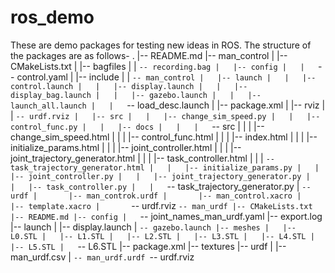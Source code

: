 # ros_demo
These are demo packages for testing new ideas in ROS. The structure of the packages are as follows-
.
|-- README.md
|-- man_control
|   |-- CMakeLists.txt
|   |-- bagfiles
|   |   `-- recording.bag
|   |-- config
|   |   `-- control.yaml
|   |-- include
|   |   `-- man_control
|   |-- launch
|   |   |-- control.launch
|   |   |-- display.launch
|   |   |-- display_bag.launch
|   |   |-- gazebo.launch
|   |   |-- launch_all.launch
|   |   `-- load_desc.launch
|   |-- package.xml
|   |-- rviz
|   |   `-- urdf.rviz
|   |-- src
|   |   |-- change_sim_speed.py
|   |   |-- control_func.py
|   |   |-- docs
|   |   |   `-- src
|   |   |       |-- change_sim_speed.html
|   |   |       |-- control_func.html
|   |   |       |-- index.html
|   |   |       |-- initialize_params.html
|   |   |       |-- joint_controller.html
|   |   |       |-- joint_trajectory_generator.html
|   |   |       |-- task_controller.html
|   |   |       `-- task_trajectory_generator.html
|   |   |-- initialize_params.py
|   |   |-- joint_controller.py
|   |   |-- joint_trajectory_generator.py
|   |   |-- task_controller.py
|   |   `-- task_trajectory_generator.py
|   `-- urdf
|       |-- man_controk.urdf
|       |-- man_control.xacro
|       |-- template.xacro
|       `-- urdf.rviz
`-- man_urdf
    |-- CMakeLists.txt
    |-- README.md
    |-- config
    |   `-- joint_names_man_urdf.yaml
    |-- export.log
    |-- launch
    |   |-- display.launch
    |   `-- gazebo.launch
    |-- meshes
    |   |-- L0.STL
    |   |-- L1.STL
    |   |-- L2.STL
    |   |-- L3.STL
    |   |-- L4.STL
    |   |-- L5.STL
    |   `-- L6.STL
    |-- package.xml
    |-- textures
    |-- urdf
    |   |-- man_urdf.csv
    |   `-- man_urdf.urdf
    `-- urdf.rviz